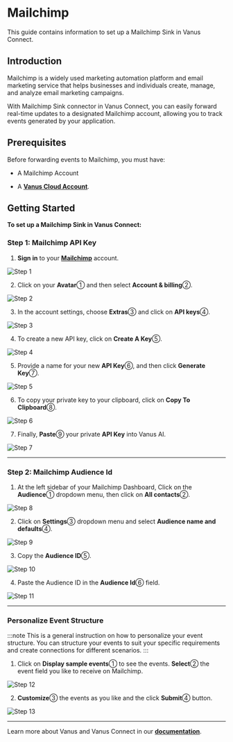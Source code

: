 # Mailchimp

This guide contains information to set up a Mailchimp Sink in Vanus Connect.

## Introduction

Mailchimp is a widely used marketing automation platform and email marketing service that helps businesses and individuals create, manage, and analyze email marketing campaigns. 

With Mailchimp Sink connector in Vanus Connect, you can easily forward real-time updates to a designated Mailchimp account, allowing you to track events generated by your application.

## Prerequisites

Before forwarding events to Mailchimp, you must have:

- A Mailchimp Account

- A [**Vanus Cloud Account**](https://cloud.vanus.ai).

## Getting Started

**To set up a Mailchimp Sink in Vanus Connect:**

### Step 1: Mailchimp API Key

1. **Sign in** to your [**Mailchimp**](https://mailchimp.com) account.
   
![Step 1](images/vanus-connect_mailchimp_api_0.webp)

2. Click on your **Avatar**① and then select **Account & billing**②.
   
![Step 2](images/vanus-connect_mailchimp_api_1.webp)

3. In the account settings, choose **Extras**③ and click on **API keys**④.
   
![Step 3](images/vanus-connect_mailchimp_api_2.webp)

4. To create a new API key, click on **Create A Key**⑤.
   
![Step 4](images/vanus-connect_mailchimp_api_3.webp)

5. Provide a name for your new **API Key**⑥, and then click **Generate Key**⑦.

![Step 5](images/vanus-connect_mailchimp_api_4.webp)

6. To copy your private key to your clipboard, click on **Copy To Clipboard**⑧.
   
![Step 6](images/vanus-connect_mailchimp_api_5.webp)

7. Finally, **Paste**⑨ your private **API Key** into Vanus AI.
   
![Step 7](images/vanus-connect_mailchimp_api_6.webp)

---

### Step 2: Mailchimp Audience Id

1. At the left sidebar of your Mailchimp Dashboard, Click on the **Audience**① dropdown menu, then click on **All contacts**②.

![Step 8](images/vanus-connect_mailchimp_api_7.webp)

2. Click on **Settings**③ dropdown menu and select **Audience name and defaults**④.

![Step 9](images/vanus-connect_mailchimp_api_8.webp)

3. Copy the **Audience ID**⑤.

![Step 10](images/vanus-connect_mailchimp_api_9.webp)

4. Paste the Audience ID in the **Audience Id**⑥ field.

![Step 11](images/vanus-connect_mailchimp_api_10.webp)

---

### Personalize Event Structure

:::note
This is a general instruction on how to personalize your event structure. You can structure your events to suit your specific requirements and create connections for different scenarios.
:::

1. Click on **Display sample events**① to see the events. **Select**② the event field you like to receive on Mailchimp.

![Step 12](images/vanus-connect_mailchimp_api_11.webp)

2. **Customize**③ the events as you like and the click **Submit**④ button.

![Step 13](images/vanus-connect_mailchimp_api_12.webp)

---

Learn more about Vanus and Vanus Connect in our [**documentation**](https://docs.vanus.ai).
